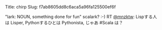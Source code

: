 Title: chirp
Slug: f7ab8605dd8c6aca5a96fa125500ef6f

"lark: NOUN, something done for fun" scalark? :-) RT <a href="http://twitter.com/mnzktw">@mnzktw</a>: Lispする人は Lisper, Pythonするひとは Pythonista, じゃあ #Scala は？
